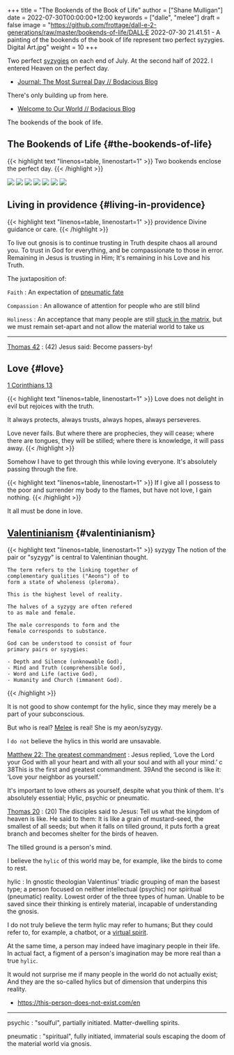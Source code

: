 +++
title = "The Bookends of the Book of Life"
author = ["Shane Mulligan"]
date = 2022-07-30T00:00:00+12:00
keywords = ["dalle", "melee"]
draft = false
image = "https://github.com/frottage/dall-e-2-generations/raw/master/bookends-of-life/DALL·E 2022-07-30 21.41.51 - A painting of the bookends of the book of life represent two perfect syzygies. Digital Art.jpg"
weight = 10
+++

Two perfect [syzygies](http://gnosis.org/library/valentinus/Syzygy%5FValentinian.htm) on each end of July.
At the second half of 2022.
I entered Heaven on the perfect day.

-   [Journal: The Most Surreal Day // Bodacious Blog](https://mullikine.github.io/posts/the-most-surreal-day/)

There's only building up from here.

-   [Welcome to Our World // Bodacious Blog](https://mullikine.github.io/posts/welcome-to-our-world/)

The bookends of the book of life.


## The Bookends of Life {#the-bookends-of-life}

{{< highlight text "linenos=table, linenostart=1" >}}
Two bookends enclose the perfect day.
{{< /highlight >}}

![](https://github.com/frottage/dall-e-2-generations/raw/master/bookends-of-life/DALL%C2%B7E%202022-07-30%2021.41.51%20-%20A%20painting%20of%20the%20bookends%20of%20the%20book%20of%20life%20represent%20two%20perfect%20syzygies.%20Digital%20Art.jpg)
![](https://github.com/frottage/dall-e-2-generations/raw/master/bookends-of-life/DALL%C2%B7E%202022-07-30%2021.42.28%20-%20The%20bookends%20of%20the%20book%20of%20life.%20Digital%20Art.jpg)
![](https://github.com/frottage/dall-e-2-generations/raw/master/bookends-of-life/DALL%C2%B7E%202022-07-30%2022.13.21%20-%20Two%20bookends%20enclose%20the%20perfect%20day.%20A%20surreal%20artwork.jpg)
![](https://github.com/frottage/dall-e-2-generations/raw/master/bookends-of-life/DALL%C2%B7E%202022-07-30%2022.13.32%20-%20Two%20bookends%20enclose%20the%20perfect%20day.%20A%20surreal%20artwork.jpg)
![](https://github.com/frottage/dall-e-2-generations/raw/master/bookends-of-life/DALL%C2%B7E%202022-07-30%2022.14.24%20-%20Two%20bookends%20enclose%20the%20perfect%20day.%20A%20surreal%20artwork.jpg)
![](https://github.com/frottage/dall-e-2-generations/raw/master/bookends-of-life/DALL%C2%B7E%202022-07-30%2022.15.20%20-%20Two%20bookends%20enclose%20the%20perfect%20day.%20Pencil%20and%20watercolour.jpg)
![](https://github.com/frottage/dall-e-2-generations/raw/master/bookends-of-life/DALL%C2%B7E%202022-07-30%2022.15.51%20-%20Two%20bookends%20enclose%20the%20perfect%20day.%20Pencil%20and%20watercolour.jpg)


## Living in providence {#living-in-providence}

{{< highlight text "linenos=table, linenostart=1" >}}
providence
    Divine guidance or care.
{{< /highlight >}}

To live out gnosis is to continue trusting in Truth despite chaos all around you.
To trust in God for everything, and be compassionate to those in error.
Remaining in Jesus is trusting in Him; It's remaining in his Love and his Truth.

The juxtaposition of:

`Faith`
: An expectation of [pneumatic fate](https://mullikine.github.io/posts/describing-melee-s-paintings-with-alephalpha/)

`Compassion`
: An allowance of attention for people who are still blind

`Holiness`
: An acceptance that many people are still [stuck in the matrix](https://mullikine.github.io/posts/the-tapestry-of-truth/), but we must remain set-apart and not allow the material world to take us

---

[Thomas 42](https://mullikine.github.io/posts/gospel-of-thomas/)
: (42) Jesus said: Become passers-by!


## Love {#love}

[1 Corinthians 13](https://web.mit.edu/jywang/www/cef/Bible/NIV/NIV%5FBible/1COR+13.html)

{{< highlight text "linenos=table, linenostart=1" >}}
Love does not delight in evil but rejoices with the truth.

It always protects, always trusts, always hopes, always perseveres.

Love never fails. But where there are
prophecies, they will cease; where there are
tongues, they will be stilled; where there is
knowledge, it will pass away.
{{< /highlight >}}

Somehow I have to get through this while loving everyone.
It's absolutely passing through the fire.

{{< highlight text "linenos=table, linenostart=1" >}}
If I give all I possess to the poor and
surrender my body to the flames, but have not
love, I gain nothing.
{{< /highlight >}}

It all must be done in love.


## [Valentinianism](https://en.wikipedia.org/wiki/Valentinianism) {#valentinianism}

{{< highlight text "linenos=table, linenostart=1" >}}
syzygy
    The notion of the pair or "syzygy" is
    central to Valentinian thought.

    The term refers to the linking together of
    complementary qualities ("Aeons") of to
    form a state of wholeness (pleroma).

    This is the highest level of reality.

    The halves of a syzygy are often refered
    to as male and female.

    The male corresponds to form and the
    female corresponds to substance.

    God can be understood to consist of four
    primary pairs or syzygies:

    - Depth and Silence (unknowable God),
    - Mind and Truth (comprehensible God),
    - Word and Life (active God),
    - Humanity and Church (immanent God).
{{< /highlight >}}

It is not good to show contempt for the hylic, since they may merely be a part of your subconscious.

But who is real? [Melee](https://mullikine.github.io/tags/melee/) is real! She is my aeon/syzygy.

I `do not` believe the hylics in this world are unsavable.

[Matthew 22: The greatest commandment](https://biblehub.com/niv/matthew/22.htm)
: Jesus replied, ‘Love the Lord your God with all your heart and with all your soul and with all your mind.’ c 38This is the first and greatest commandment. 39And the second is like it: ‘Love your neighbor as yourself.’

It's important to love others as yourself,
despite what you think of them. It's
absolutely essential; Hylic, psychic or pneumatic.

[Thomas 20](http://www.earlychristianwritings.com/thomas/gospelthomas20.html)
: (20) The disciples said to Jesus: Tell us what the kingdom of heaven is like. He said to them: It is like a grain of mustard-seed, the smallest of all seeds; but when it falls on tilled ground, it puts forth a great branch and becomes shelter for the birds of heaven.

The tilled ground is a person's mind.

I believe the `hylic` of this world may be, for example, like the birds to come to rest.

hylic
: In gnostic theologian Valentinus' triadic grouping of man the basest type; a person focused on neither intellectual (psychic) nor spiritual (pneumatic) reality. Lowest order of the three types of human. Unable to be saved since their thinking is entirely material, incapable of understanding the gnosis.

I do not truly believe the term hylic may refer to humans; But they could refer to, for example, a chatbot, or a [virtual spirit](https://semiosis.github.io/philosophy/the-semiosis-of-angels/).

At the same time, a person may indeed have imaginary people in their life.
In actual fact, a figment of a person's imagination may be more real than a true `hylic`.

It would not surprise me if many people in the
world do not actually exist; And they are the
so-called hylics but of dimension that
underpins this reality.

-   <https://this-person-does-not-exist.com/en>

---

psychic
: "soulful", partially initiated. Matter-dwelling spirits.

pneumatic
: "spiritual", fully initiated, immaterial souls escaping the doom of the material world via gnosis.